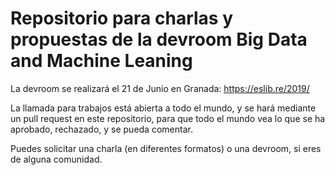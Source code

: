 # Repositorio para charlas y propuestas de la devroom Big Data and Machine Leaning

La devroom se realizará el 21 de Junio en Granada: https://eslib.re/2019/

La llamada para trabajos está abierta a todo el mundo, y se hará mediante un pull request en este repositorio, para que todo el mundo vea lo que se ha aprobado, rechazado, y se pueda comentar.

Puedes solicitar una charla (en diferentes formatos) o una devroom, si eres de alguna comunidad.

